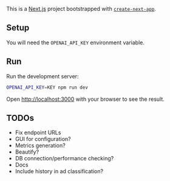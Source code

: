This is a [Next.js](https://nextjs.org/) project bootstrapped with [`create-next-app`](https://github.com/vercel/next.js/tree/canary/packages/create-next-app).

## Setup

You will need the `OPENAI_API_KEY` environment variable.

## Run

Run the development server:

```bash
OPENAI_API_KEY=KEY npm run dev
```

Open [http://localhost:3000](http://localhost:3000) with your browser to see the result.

## TODOs
- Fix endpoint URLs
- GUI for configuration?
- Metrics generation?
- Beautify?
- DB connection/performance checking?
- Docs
- Include history in ad classification?